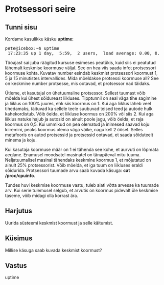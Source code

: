 ﻿# Protsessori seire

## Tunni sisu

Kordame kasulikku käsku <b>uptime</b>:

<pre>
pete@icebox:~$ uptime
 17:23:35 up 1 day,  5:59,  2 users,  load average: 0.00, 0.02, 0.05
</pre>

Tööajast sai juba räägitud kursuse esimeses peatükis, kuid siis ei peatutud lähemalt keskmise koormuse väljal.  See on hea viis saada infot protsessori koormuse kohta. Kuvatav number esindab keskmist protsessori koormust 1, 5 ja 15 minutistes intervallides. Mida mõeldakse protsessi koormuse all? See on keskmine number protsesse, mis ootavad, et protsessor nad täidaks.

Ütleme, et kasutajal on ühetuumaline protsessor. Sellest tuumast võib mõelda kui ühest sõidureast liikluses. Tipptunnil on seal väga tihe sagimine ja liiklus on 100% juures, ehk siis koormus on 1. Kui aga liiklus läheb veel tihedamaks, täituvad ka sellele teele suubuvad teised teed ja autode hulk kahekordistub. Võib öelda, et liikluse koormus on 200% või siis 2. Kui aga liiklus natuke hajub ja autosid on ainult poole jagu, võib öelda, et raja koormus on 0,5. Kui ummikud on pea olematud ja inimesed saavad koju kiiremini, peaks koormus olema väga väike, nagu kell 2 öösel. Selles metafooris on autod protsessid ja protsessid ootavad, et saada sõiduteelt minema ja koju.

Kui kasutaja koormuse määr on 1 ei tähenda see kohe, et aurvuti on lõpmata aeglane. Enamusel moodsatel masinatel on tänapäeval mitu tuuma. Neljatuumalisel masinal tähendaks keskmine koormus 1, et mõjutatud on ainult 25% protsessorist. Võib mõelda, et iga tuum on liikluses eraldi sõidurida. Protsessori tuumade arvu saab kuvada käsuga: <b>cat /proc/cpuinfo</b>.

Tundes huvi keskmise koormuse vastu, tuleb alati võtta arvesse ka tuumade arv. Kui serie tulemusel selgub, et arvutis on koormus pidevalt üle keskmise taseme, võib midagi olla korrast ära.

## Harjutus

Uurida süsteemi keskmist koormust ja selle käitumist.

## Küsimus

Millise käsuga saab kuvada keskmist koormust?

## Vastus

uptime
